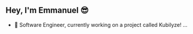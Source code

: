

## Hey, I'm Emmanuel 😎

- 🔭 Software Engineer, currently working on a project called Kubilyze!  ...
